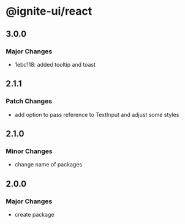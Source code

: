 # @ignite-ui/react

## 3.0.0

### Major Changes

- 1ebc118: added tooltip and toast

## 2.1.1

### Patch Changes

- add option to pass reference to TextInput and adjust some styles

## 2.1.0

### Minor Changes

- change name of packages

## 2.0.0

### Major Changes

- create package
